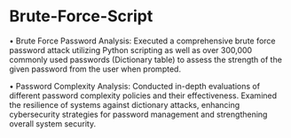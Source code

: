 # Brute-Force-Script

• Brute Force Password Analysis: Executed a comprehensive brute force password attack utilizing Python scripting as well as over 300,000 commonly used passwords (Dictionary table) to assess the strength of the given password from the user when prompted. 

• Password Complexity Analysis: Conducted in-depth evaluations of different password complexity policies and their effectiveness. Examined the resilience of systems against dictionary attacks, enhancing cybersecurity strategies for password management and strengthening overall system security.

